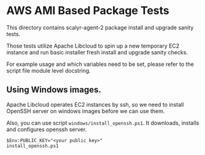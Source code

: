 # AWS AMI Based Package Tests

This directory contains scalyr-agent-2 package install and upgrade sanity
tests.

Those tests utilize Apache Libcloud to spin up a new temporary EC2 instance
and run basic installer fresh install and upgrade sanity checks.

For example usage and which variables need to be set, please refer to the
script file module level docstring.


## Using Windows images.

Apache Libcloud operates EC2 instances by ssh, so we need to install OpenSSH server on windows images
before we can use them.

Also, you can use script `windows/install_openssh.ps1`. It downloads, installs and configures openssh server.

```
$Env:PUBLIC_KEY="<your public key>"
install_openssh.ps1
```
